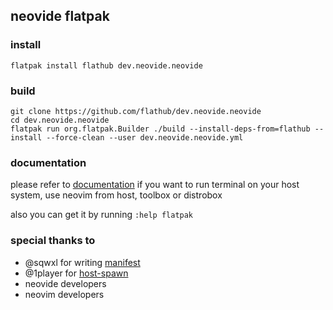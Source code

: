 ## neovide flatpak

### install

```shell
flatpak install flathub dev.neovide.neovide
```

### build

```shell
git clone https://github.com/flathub/dev.neovide.neovide
cd dev.neovide.neovide
flatpak run org.flatpak.Builder ./build --install-deps-from=flathub --install --force-clean --user dev.neovide.neovide.yml
```

### documentation

please refer to [documentation](doc/flatpak.txt) if you want to run terminal on your host system, use neovim from host, toolbox or distrobox

also you can get it by running `:help flatpak`

### special thanks to

- @sqwxl for writing [manifest](https://github.com/sqwxl/flathub/tree/dev.neovide.neovide)
- @1player for [host-spawn](https://github.com/1player/host-spawn)
- neovide developers
- neovim developers

